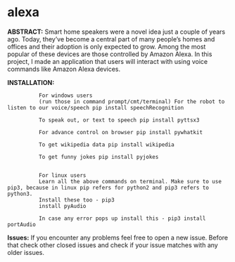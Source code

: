 # alexa

**ABSTRACT:**
              Smart home speakers were a novel idea just a couple of years ago. Today, they’ve become a central part of many people’s homes and offices and their adoption is                 only expected to grow. Among the most popular of these devices are those controlled by Amazon Alexa. In this project, I made an application that users will                     interact with using voice commands like Amazon Alexa devices.



**INSTALLATION:**

              For windows users
              (run those in command prompt/cmt/terminal) For the robot to listen to our voice/speech pip install speechRecognition

              To speak out, or text to speech pip install pyttsx3

              For advance control on browser pip install pywhatkit

              To get wikipedia data pip install wikipedia

              To get funny jokes pip install pyjokes


              For linux users
              Learn all the above commands on terminal. Make sure to use pip3, because in linux pip refers for python2 and pip3 refers to python3. 
              Install these too - pip3      
              install pyAudio

              In case any error pops up install this - pip3 install portAudio



**Issues:**
              If you encounter any problems feel free to open a new issue. Before that check other closed issues and check if your issue matches with any older issues.
